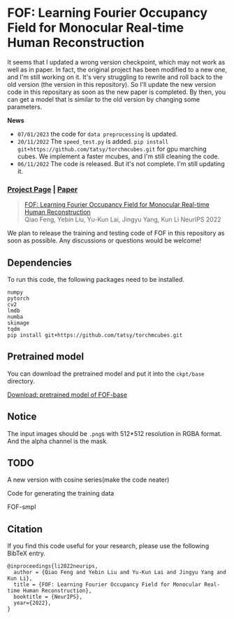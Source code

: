 # FOF: Learning Fourier Occupancy Field for Monocular Real-time Human Reconstruction
It seems that I updated a wrong version checkpoint, which may not work as well as in paper. In fact, the original project has been modified to a new one, and I'm still working on it. It's very struggling to rewrite and roll back to the old version (the version in this repository). So I'll update the new version code in this repositary as soon as the new paper is completed. By then, you can get a model that is similar to the old version by changing some parameters.

**News**
* `07/01/2023` the code for `data preprocessing` is updated. 
* `20/11/2022` The `speed_test.py` is added. `pip install git+https://github.com/tatsy/torchmcubes.git` for gpu marching cubes. We implement a faster mcubes, and I'm still cleaning the code.
* `06/11/2022` The code is released. But it's not complete. I'm still updating it. 


### [Project Page](http://cic.tju.edu.cn/faculty/likun/projects/FOF/index.html) | [Paper](http://cic.tju.edu.cn/faculty/likun/projects/FOF/imgs/FOF_paper.pdf) 



> [FOF: Learning Fourier Occupancy Field for Monocular Real-time Human Reconstruction](http://cic.tju.edu.cn/faculty/likun/projects/FOF/imgs/FOF_paper.pdf)  
> Qiao Feng, Yebin Liu, Yu-Kun Lai, Jingyu Yang, Kun Li
> NeurIPS 2022

We plan to release the training and testing code of FOF in this repository as soon as possible. Any discussions or questions would be welcome!

## Dependencies

To run this code, the following packages need to be installed.

```
numpy
pytorch
cv2
lmdb
numba
skimage
tqdm
pip install git+https://github.com/tatsy/torchmcubes.git
```

## Pretrained model

You can download the pretrained model and put it into the `ckpt/base` directory.

[Download: pretrained model of FOF-base](https://pan.baidu.com/s/17xdfkT6UKtuX5w0nvSK6yw?pwd=89go)

## Notice
The input images should be `.png`s with 512*512 resolution in RGBA format. And the alpha channel is the mask.

## TODO

A new version with cosine series(make the code neater)

Code for generating the training data

FOF-smpl


## Citation

If you find this code useful for your research, please use the following BibTeX entry.

```
@inproceedings{li2022neurips,
  author = {Qiao Feng and Yebin Liu and Yu-Kun Lai and Jingyu Yang and Kun Li},
  title = {FOF: Learning Fourier Occupancy Field for Monocular Real-time Human Reconstruction},
  booktitle = {NeurIPS},
  year={2022},
}
```
